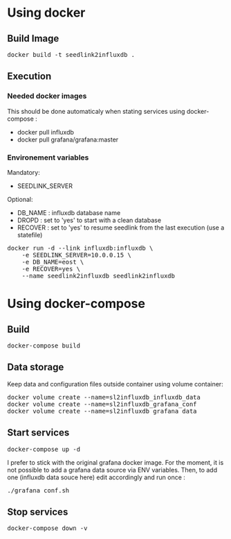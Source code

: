 # Using docker

## Build Image

<pre>
docker build -t seedlink2influxdb .
</pre>


## Execution

### Needed docker images

This should be done automaticaly when stating services using docker-compose :

* docker pull influxdb
* docker pull grafana/grafana:master

### Environement variables

Mandatory:

* SEEDLINK_SERVER

Optional:

* DB_NAME : influxdb database name
* DROPD : set to 'yes' to start with a clean database
* RECOVER : set to 'yes' to resume seedlink from the last execution (use a statefile)

<pre>
docker run -d --link influxdb:influxdb \
    -e SEEDLINK_SERVER=10.0.0.15 \
    -e DB_NAME=eost \
    -e RECOVER=yes \
    --name seedlink2influxdb seedlink2influxdb
</pre>

# Using docker-compose

## Build
<pre>docker-compose build</pre>

## Data storage

Keep data and configuration files outside container using volume container:

<pre>docker volume create --name=sl2influxdb_influxdb_data
docker volume create --name=sl2influxdb_grafana_conf
docker volume create --name=sl2influxdb_grafana_data</pre>


## Start services
<pre>docker-compose up -d</pre>

I prefer to stick with the original grafana docker image. For the moment, it is not possible to add a grafana data source via ENV variables. Then, to add one (influxdb data souce here) edit accordingly and run once :
<pre>./grafana_conf.sh</pre>


## Stop services
<pre>docker-compose down -v</pre>
